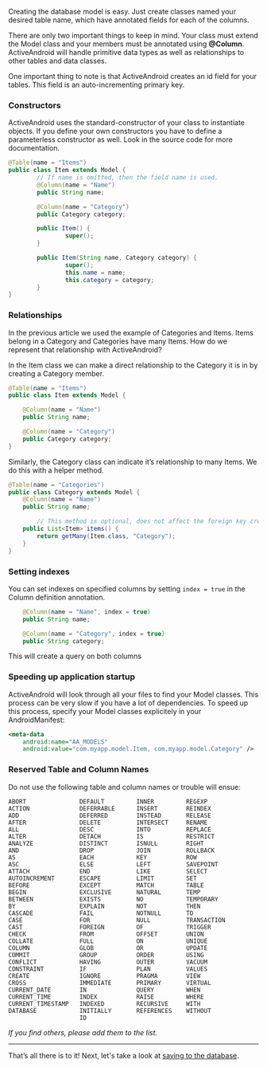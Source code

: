 Creating the database model is easy. Just create classes named your desired table name, which have annotated fields for each of the columns.

There are only two important things to keep in mind. Your class must extend the Model class and your members must be annotated using **@Column**. ActiveAndroid will handle primitive data types as well as relationships to other tables and data classes.

One important thing to note is that ActiveAndroid creates an id field for your tables. This field is an auto-incrementing primary key.

### Constructors
ActiveAndroid uses the standard-constructor of your class to instantiate objects. If you define your own constructors you have to define a parameterless constructor as well. Look in the source code for more documentation.

```java
@Table(name = "Items")
public class Item extends Model {
        // If name is omitted, then the field name is used.
        @Column(name = "Name")
        public String name;

        @Column(name = "Category")
        public Category category;

        public Item() {
                super();
        }

        public Item(String name, Category category) {
                super();
                this.name = name;
                this.category = category;
        }
}
```

### Relationships

In the previous article we used the example of Categories and Items. Items belong in a Category and Categories have many Items. How do we represent that relationship with ActiveAndroid?

In the Item class we can make a direct relationship to the Category it is in by creating a Category member.

```java
@Table(name = "Items")
public class Item extends Model {

	@Column(name = "Name")
	public String name;

	@Column(name = "Category")
	public Category category;
}
```

Similarly, the Category class can indicate it’s relationship to many Items. We do this with a helper method.

```java
@Table(name = "Categories")
public class Category extends Model {
	@Column(name = "Name")
	public String name;

        // This method is optional, does not affect the foreign key creation.
	public List<Item> items() {
		return getMany(Item.class, "Category");
	}
}
```

### Setting indexes

You can set indexes on specified columns by setting `index = true` in the Column definition annotation.

```java
	@Column(name = "Name", index = true)
	public String name;

	@Column(name = "Category", index = true)
	public String category;
```

This will create a query on both columns

### Speeding up application startup

ActiveAndroid will look through all your files to find your Model classes. This process can be very slow if you have a lot of dependencies. To speed up this process, specify your Model classes explicitely in your AndroidManifest:

```xml
<meta-data
    android:name="AA_MODELS"
    android:value="com.myapp.model.Item, com.myapp.model.Category" />
```

### Reserved Table and Column Names

Do not use the following table and column names or trouble will ensue:
```
ABORT               DEFAULT         INNER         REGEXP
ACTION              DEFERRABLE      INSERT        REINDEX
ADD                 DEFERRED        INSTEAD       RELEASE
AFTER               DELETE          INTERSECT     RENAME
ALL                 DESC            INTO          REPLACE
ALTER               DETACH          IS            RESTRICT
ANALYZE             DISTINCT        ISNULL        RIGHT
AND                 DROP            JOIN          ROLLBACK
AS                  EACH            KEY           ROW
ASC                 ELSE            LEFT          SAVEPOINT
ATTACH              END             LIKE          SELECT
AUTOINCREMENT       ESCAPE          LIMIT         SET
BEFORE              EXCEPT          MATCH         TABLE
BEGIN               EXCLUSIVE       NATURAL       TEMP
BETWEEN             EXISTS          NO            TEMPORARY
BY                  EXPLAIN         NOT           THEN
CASCADE             FAIL            NOTNULL       TO
CASE                FOR             NULL          TRANSACTION
CAST                FOREIGN         OF            TRIGGER
CHECK               FROM            OFFSET        UNION
COLLATE             FULL            ON            UNIQUE
COLUMN              GLOB            OR            UPDATE
COMMIT              GROUP           ORDER         USING
CONFLICT            HAVING          OUTER         VACUUM
CONSTRAINT          IF              PLAN          VALUES
CREATE              IGNORE          PRAGMA        VIEW
CROSS               IMMEDIATE       PRIMARY       VIRTUAL
CURRENT_DATE        IN              QUERY         WHEN
CURRENT_TIME        INDEX           RAISE         WHERE
CURRENT_TIMESTAMP   INDEXED         RECURSIVE     WITH
DATABASE            INITIALLY       REFERENCES    WITHOUT
                    ID
```

*If you find others, please add them to the list.*

--------------------------------------------------------

That’s all there is to it! Next, let's take a look at [saving to the database](Saving-to-the-database).